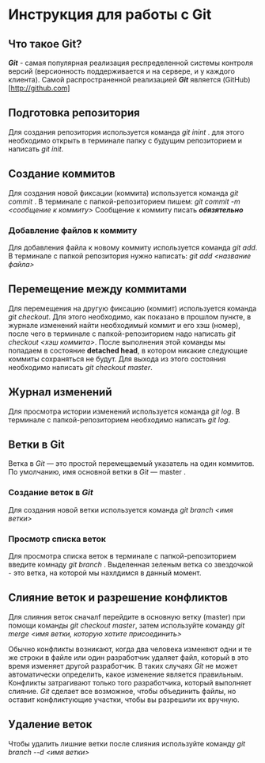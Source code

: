 # Инструкция для работы с Git

## Что такое Git?
***Git*** - самая популярная реализация респределенной системы контроля версий (версионность поддерживается и на сервере, и у каждого клиента). Самой распространенной реализацией ***Git*** является (GitHub)[http://github.com]

## Подготовка репозитория
Для создания репозитория используется команда *git inint* . для этого необходимо открыть в терминале папку с будущим репозиторием и написать *git init*.

## Создание коммитов

Для создания новой фиксации (коммита) используется команда *git commit* . В терминале с папкой-репозиторием пишем: *git commit -m <сообщение к коммиту>* Сообщение к коммиту писать ***обязятельно***

### Добавление файлов к коммиту
Для добавления файла к новому коммиту используется команда *git add*. В терминале с папкой репозитория нужно написать: *git add <название файла>*

## Перемещение между коммитами
Для перемещения на другую фиксацию (коммит) используется команда *git checkout*. Для этого необходимо, как показано в прошлом пункте, в журнале изменений найти необходимый коммит и его хэш (номер), после чего в терминале с папкой-репозиторием надо написать *git checkout <хэш коммита>*. После выполнения этой команды мы попадаем в состояние **detached head**, в котором никакие следующие коммиты сохраняться не будут. Для выхода из этого состояния необходимо написать *git checkout master*.

## Журнал изменений
Для просмотра истории изменений используется команда *git log*. В терминале с папкой-репозиторием необходимо написать *git log*.

## Ветки в Git

Ветка в *Git* — это простой перемещаемый указатель на один коммитов. По умолчанию, имя основной ветки в *Git* — master .

### Создание веток в *Git*
Для создания новой ветки используется команда *git branch <имя ветки>*

### Просмотр списка веток
Для просмотра списка веток в терминале с папкой-репозиторием введите комнаду *git branch* . Выделенная зеленым ветка со звездочкой - это ветка, на которой мы нахлдимся в данный момент. 

## Слияние веток и разрешение конфликтов

Для слияния веток сначалf перейдите в основную ветку (master) при помощи команды *git checkout master*, затем используйте команду *git merge <имя ветки, которую хотите присоединить>*

Обычно конфликты возникают, когда два человека изменяют одни и те же строки в файле или один разработчик удаляет файл, который в это время изменяет другой разработчик. В таких случаях *Git* не может автоматически определить, какое изменение является правильным. Конфликты затрагивают только того разработчика, который выполняет слияние. *Git* сделает все возможное, чтобы объединить файлы, но оставит конфликтующие участки, чтобы вы разрешили их вручную.


## Удаление веток
Чтобы удалить лишние ветки после слияния используйте команду *git branch --d <имя ветки>* 
